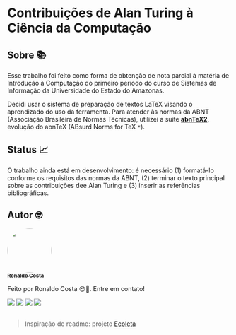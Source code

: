 # Contribuições de Alan Turing à Ciência da Computação

## Sobre 📚

Esse trabalho foi feito como forma de obtenção de nota parcial à matéria de Introdução à Computação do primeiro período do curso de Sistemas de Informação da Universidade do Estado do Amazonas. 

Decidi usar o sistema de preparação de textos LaTeX visando o aprendizado do uso da ferramenta. Para atender às normas da ABNT (Associação Brasileira de Normas Técnicas), utilizei a suíte [**abnTeX2**](https://github.com/abntex/abntex2), evolução do abnTeX (ABsurd Norms for TeX `*`).

## Status 📈

O trabalho ainda está em desenvolvimento: é necessário (1) formatá-lo conforme os requisitos das normas da ABNT, (2) terminar o texto principal sobre as contribuições dee Alan Turing e (3) inserir as referências bibliográficas.

## Autor 🤓

<a href="https://github.com/ronaldocoding">
 <img style="border-radius: 50%;" src="https://github.com/ronaldocoding.png" width="100px;" alt=""/>
 <br />
 <sub><b>Ronaldo Costa</b></sub>
</a>

Feito por Ronaldo Costa 😎🖖. Entre em contato!

<a href = "mailto:ronaldocosta.developer@gmail.com"><img src="https://img.shields.io/badge/-Gmail-%23333?style=for-the-badge&logo=gmail&logoColor=white" target="_blank"></a>
<a href="https://www.linkedin.com/in/ronaldocoding" target="_blank"><img src="https://img.shields.io/badge/-LinkedIn-%230077B5?style=for-the-badge&logo=linkedin&logoColor=white" target="_blank"></a>
<a href="https://instagram.com/ronaldocoding" target="_blank"><img src="https://img.shields.io/badge/-Instagram-%23E4405F?style=for-the-badge&logo=instagram&logoColor=white" target="_blank"></a>
<a href="https://twitter.com/ronaldocoding" target="_blank"><img src="https://img.shields.io/badge/Twitter-1DA1F2?style=for-the-badge&logo=twitter&logoColor=white" target="_blank"></a>

##

> Inspiração de readme: projeto [Ecoleta](https://github.com/tgmarinho/Ecoleta)
